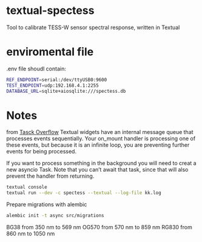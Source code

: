 # textual-spectess
Tool to calibrate TESS-W sensor spectral response, written in Textual

# enviromental file
.env file shoudl contain:

```bash
REF_ENDPOINT=serial:/dev/ttyUSB0:9600
TEST_ENDPOINT=udp:192.168.4.1:2255
DATABASE_URL=sqlite+aiosqlite:///spectess.db
```

# Notes

from [Tasck Overflow](https://stackoverflow.com/questions/71631247/textual-python-tui-enabling-long-running-external-asyncio-functionality)
Textual widgets have an internal message queue that processes events sequentially. Your on_mount handler is processing one of these events, but because it is an infinite loop, you are preventing further events for being processed.

If you want to process something in the background you will need to creat a new asyncio Task. Note that you can’t await that task, since that will also prevent the handler from returning.

```bash
textual console
textual run --dev -c spectess --textual --log-file kk.log
```

Prepare migrations with alembic
```bash
alembic init -t async src/migrations
```

BG38  from 350 nm to 569 nm
OG570 from 570 nm to 859 nm
RG830 from 860 nm to 1050 nm
